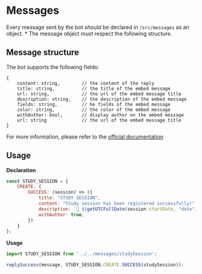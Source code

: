 # Messages

Every message sent by the bot *should* be declared in `/src/messages` as an object. *
The message object *must* respect the following structure. 

## Message structure

The bot supports the following fields: 
```json5
{
    content: string,        // the content of the reply
    title: string,          // the title of the embed message
    url: string,            // the url of the embed message title
    description: string,    // the description of the embed message
    fields: string,         // he fields of the embed message
    color: string,          // the color of the embed message
    withAuthor: bool,       // display author on the embed message
    url: string             // the url of the embed message title
}
```
For more information, please refer to the [official documentation](https://discord.js.org/#/docs/main/stable/class/MessageEmbed)

## Usage

**Declaration**
```js
const STUDY_SESSION = {
	CREATE: {
		SUCCESS: (session) => ({
			title: "STUDY SESSION",
			content: "Study session has been registered successfully!",
			description: `📆 ${getUTCFullDate(session.startDate, "date")} at ${getUTCFullDate(session.startDate, "time")} *(UTC)*\n🕑 Estimated length: ${session.estimatedLength} minutes.\n\n${session.message?.text}\n\n*If anybody wants to join the session, subscribe using the ⭐ button\nIf you want to cancel the session, press the ❌ button*`,
			withAuthor: true,
		})
    }
};
```

**Usage**
```js
import STUDY_SESSION from '../../messages/studySession';

replySuccess(message, STUDY_SESSION.CREATE.SUCCESS(studySession));
```
